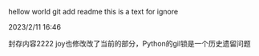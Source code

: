 hellow world
git add readme
this is a text for ignore

2023/2/11 16:46

封存内容2222
joy也修改改了当前的部分，Python的gil锁是一个历史遗留问题